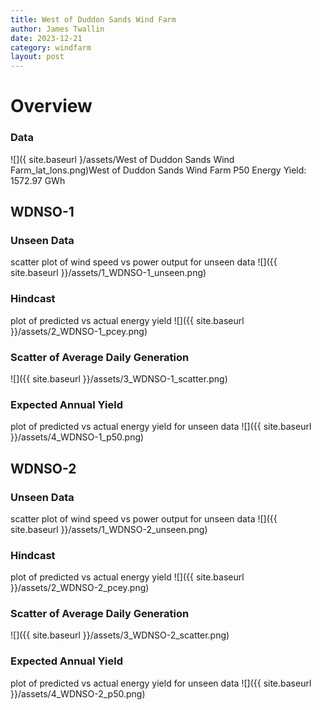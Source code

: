 ```yaml
---
title: West of Duddon Sands Wind Farm
author: James Twallin
date: 2023-12-21
category: windfarm
layout: post
---
```

# Overview

### Data

![]({ site.baseurl }/assets/West of Duddon Sands Wind Farm_lat_lons.png)West of Duddon Sands Wind Farm P50 Energy Yield: 1572.97 GWh

WDNSO-1
-------------
### Unseen Data 
scatter plot of wind speed vs power output for unseen data
![]({{ site.baseurl }}/assets/1_WDNSO-1_unseen.png)
### Hindcast 
plot of predicted vs actual energy yield
![]({{ site.baseurl }}/assets/2_WDNSO-1_pcey.png)
### Scatter of Average Daily Generation 

![]({{ site.baseurl }}/assets/3_WDNSO-1_scatter.png)
### Expected Annual Yield 
plot of predicted vs actual energy yield for unseen data
![]({{ site.baseurl }}/assets/4_WDNSO-1_p50.png)

WDNSO-2
-------------
### Unseen Data 
scatter plot of wind speed vs power output for unseen data
![]({{ site.baseurl }}/assets/1_WDNSO-2_unseen.png)
### Hindcast 
plot of predicted vs actual energy yield
![]({{ site.baseurl }}/assets/2_WDNSO-2_pcey.png)
### Scatter of Average Daily Generation 

![]({{ site.baseurl }}/assets/3_WDNSO-2_scatter.png)
### Expected Annual Yield 
plot of predicted vs actual energy yield for unseen data
![]({{ site.baseurl }}/assets/4_WDNSO-2_p50.png)

